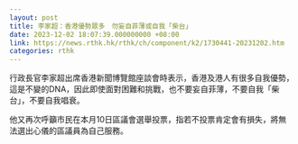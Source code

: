 ```yaml
---
layout: post
title: 李家超：香港優勢眾多　勿妄自菲薄或自我「柴台」
date: 2023-12-02 18:07:39.000000000 +08:00
link: https://news.rthk.hk/rthk/ch/component/k2/1730441-20231202.htm
categories: rthk
---
```


行政長官李家超出席香港新聞博覽館座談會時表示，香港及港人有很多自我優勢，這是不變的DNA，因此即使面對困難和挑戰，也不要妄自菲薄，不要自我「柴台」，不要自我唱衰。

他又再次呼籲市民在本月10日區議會選舉投票，指若不投票肯定會有損失，將無法選出心儀的區議員為自己服務。 
